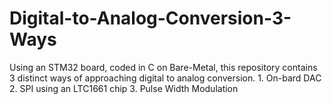 # Digital-to-Analog-Conversion-3-Ways
Using an STM32 board, coded in C on Bare-Metal, this repository contains 3 distinct ways of approaching digital to analog conversion. 1. On-bard DAC 2. SPI using an LTC1661 chip 3. Pulse Width Modulation
